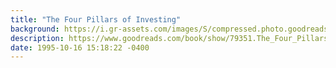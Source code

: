 ```yaml
---
title: "The Four Pillars of Investing"
background: https://i.gr-assets.com/images/S/compressed.photo.goodreads.com/books/1388237858l/79351._SX50_.jpg
description: https://www.goodreads.com/book/show/79351.The_Four_Pillars_of_Investing
date: 1995-10-16 15:18:22 -0400
---
```

